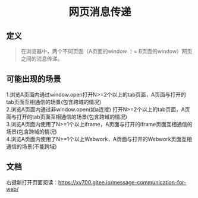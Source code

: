 ﻿
<h1 align="center">网页消息传递</h1>

## 定义
> 在浏览器中，两个不同页面（A页面的window ！= B页面的window）网页之间的消息传递。

## 可能出现的场景

1.浏览A页面内通过window.open打开N>=2个以上的tab页面，A页面与打开的tab页面互相通信的场景(包含跨域的情况)  
2.浏览A页面内通过非window.open(如a连接)  打开N>=2个以上的tab页面，A页面与打开的tab页面互相通信的场景(包含跨域的情况)  
3.浏览A页面内使用了N>=1个以上iframe，A页面与打开的iframe页面互相通信的场景(包含跨域的情况)  
4.浏览A页面内使用了N>=1个以上Webwork，A页面与打开的Webwork页面互相通信的场景(不能跨域)  

## 文档  

右键新打开页面阅读：https://xv700.gitee.io/message-communication-for-web/  
